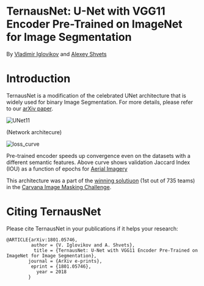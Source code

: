 # TernausNet: U-Net with VGG11 Encoder Pre-Trained on ImageNet for Image Segmentation

By [Vladimir Iglovikov](https://www.linkedin.com/in/iglovikov/) and [Alexey Shvets](https://www.linkedin.com/in/alexey-shvets-b0215263/)

# Introduction

TernausNet is a modification of the celebrated UNet architecture that is widely used for binary Image Segmentation. For more details, please refer to our [arXiv paper](https://arxiv.org/abs/1801.05746).

![UNet11](https://habrastorage.org/webt/hu/ji/ir/hujiirvpgpf7eswq88h_x7ahliw.png)

(Network architecure)

![loss_curve](https://habrastorage.org/webt/no/up/xq/noupxqqk_ivqwv3e7btyxtemt0m.png)

Pre-trained encoder speeds up convergence even on the datasets with a different semantic features. Above curve shows validation Jaccard Index (IOU) as a function of epochs for [Aerial Imagery](https://project.inria.fr/aerialimagelabeling/)

This architecture was a part of the [winning solutiuon](https://www.kaggle.com/c/carvana-image-masking-challenge) (1st out of 735 teams) in the [Carvana Image Masking Challenge](https://www.kaggle.com/c/carvana-image-masking-challenge).

# Citing TernausNet
Please cite TernausNet in your publications if it helps your research:

```
@ARTICLE{arXiv:1801.05746,
         author = {V. Iglovikov and A. Shvets},
          title = {TernausNet: U-Net with VGG11 Encoder Pre-Trained on ImageNet for Image Segmentation},
        journal = {ArXiv e-prints},
         eprint = {1801.05746}, 
           year = 2018
        }
```
